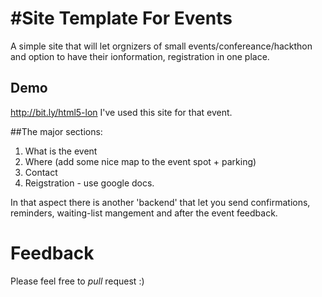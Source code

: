 #Site Template For Events
=========================

A simple site that will let orgnizers of small events/confereance/hackthon and option to have their ionformation, registration in one place.

## Demo
 http://bit.ly/html5-lon
 I've used this site for that event.
 
##The major sections:
1. What is the event
2. Where (add some nice map to the event spot + parking)
3. Contact 
4. Reigstration - use google docs. 

In that aspect there is another 'backend' that let you send confirmations, reminders, waiting-list mangement and after the event feedback.

# Feedback
Please feel free to *pull* request :)
